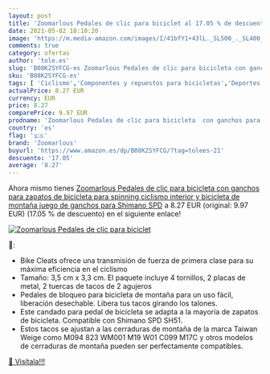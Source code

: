 ```yaml
---
layout: post
title: 'Zoomarlous Pedales de clic para biciclet al 17.05 % de descuento'
date: 2021-05-02 18:10:20
image: 'https://m.media-amazon.com/images/I/41bfY1+43lL._SL500_._SL400_.jpg'
comments: true
category: ofertas
author: 'tole.es'
slug: 'B08K2SYFCG-es Zoomarlous Pedales de clic para bicicleta con ganchos para...'
sku: 'B08K2SYFCG-es'
tags: [ 'Ciclismo','Componentes y repuestos para bicicletas','Deportes y aire libre','Pedales para bicicletas','Ropa y equipo para deportes','bicicleta','zoomarlous', ]
actualPrice: 8.27 EUR
currency: EUR
price: 8.27
comparePrice: 9.97 EUR
prodname: 'Zoomarlous Pedales de clic para bicicleta  con ganchos para zapatos de bicicleta  para spinning  ciclismo interior y bicicleta de montaña  juego de ganchos para Shimano SPD'
country: 'es'
flag: '🇪🇸'
brand: 'Zoomarlous'
buyurl: 'https://www.amazon.es/dp/B08K2SYFCG/?tag=tolees-21'
descuento: '17.05'
average: '8.27'
---
```


Ahora mismo tienes [Zoomarlous Pedales de clic para bicicleta  con ganchos para zapatos de bicicleta  para spinning  ciclismo interior y bicicleta de montaña  juego de ganchos para Shimano SPD](https://www.amazon.es/dp/B08K2SYFCG/?tag=tolees-21) a 8.27 EUR (original: 9.97 EUR) (17.05 %  de descuento) en el siguiente enlace!

[![Zoomarlous Pedales de clic para biciclet](https://m.media-amazon.com/images/I/41bfY1+43lL._SL500_._SL400_.jpg)](https://www.amazon.es/dp/B08K2SYFCG/?tag=tolees-21)

🔎:

- Bike Cleats ofrece una transmisión de fuerza de primera clase para su máxima eficiencia en el ciclismo
- Tamaño: 3,5 cm x 3,3 cm. El paquete incluye 4 tornillos, 2 placas de metal, 2 tuercas de tacos de 2 agujeros
- Pedales de bloqueo para bicicleta de montaña para un uso fácil, liberación desechable. Libera tus tacos girando los talones.
- Este candado para pedal de bicicleta se adapta a la mayoría de zapatos de bicicleta. Compatible con Shimano SPD SH51.
- Estos tacos se ajustan a las cerraduras de montaña de la marca Taiwan Weige como M094 823 WM001 M19 W01 C099 M17C y otros modelos de cerraduras de montaña pueden ser perfectamente compatibles.

[🛒 Visítala!!!](https://www.amazon.es/dp/B08K2SYFCG/?tag=tolees-21)
